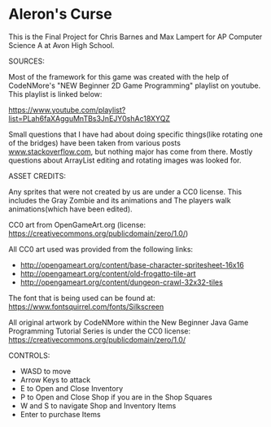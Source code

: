 # Aleron's Curse
This is the Final Project for Chris Barnes and Max Lampert for AP Computer Science A at Avon High School.
 
SOURCES:

Most of the framework for this game was created with the help of CodeNMore's "NEW Beginner 2D Game Programming" playlist on youtube.
This playlist is linked below:

https://www.youtube.com/playlist?list=PLah6faXAgguMnTBs3JnEJY0shAc18XYQZ

Small questions that I have had about doing specific things(like rotating one of the bridges) have been taken from various posts www.stackoverflow.com, but nothing major has come from there. Mostly questions about ArrayList editing and rotating images was looked for.


ASSET CREDITS:

Any sprites that were not created by us are under a CC0 license. This includes the Gray Zombie and its animations and The players walk animations(which have been edited).

CC0 art from OpenGameArt.org
	(license: https://creativecommons.org/publicdomain/zero/1.0/)
	
All CC0 art used was provided from the following links:

- http://opengameart.org/content/base-character-spritesheet-16x16
- http://opengameart.org/content/old-frogatto-tile-art
- http://opengameart.org/content/dungeon-crawl-32x32-tiles

The font that is being used can be found at:
https://www.fontsquirrel.com/fonts/Silkscreen

All original artwork by CodeNMore within the New Beginner Java Game
Programming Tutorial Series is under the CC0 license:
https://creativecommons.org/publicdomain/zero/1.0/

CONTROLS:

 - WASD to move
 - Arrow Keys to attack
 - E to Open and Close Inventory
 - P to Open and Close Shop if you are in the Shop Squares
 - W and S to navigate Shop and Inventory Items
 - Enter to purchase Items